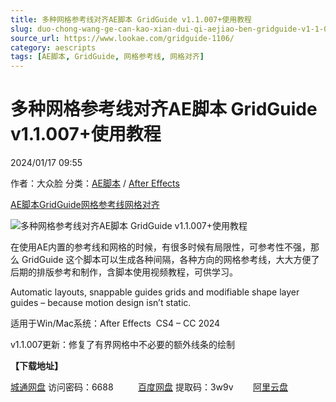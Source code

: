 ```yaml
---
title: 多种网格参考线对齐AE脚本 GridGuide v1.1.007+使用教程
slug: duo-chong-wang-ge-can-kao-xian-dui-qi-aejiao-ben-gridguide-v1-1-007-shi-yong-jiao-cheng
source_url: https://www.lookae.com/gridguide-1106/
category: aescripts
tags: [AE脚本, GridGuide, 网格参考线, 网格对齐]
---
```

# 多种网格参考线对齐AE脚本 GridGuide v1.1.007+使用教程

2024/01/17 09:55

作者：大众脸
分类：[AE脚本](https://www.lookae.com/after-effects/aescripts/) / [After Effects](https://www.lookae.com/after-effects/)

[AE脚本](https://www.lookae.com/tag/ae%e8%84%9a%e6%9c%ac/)[GridGuide](https://www.lookae.com/tag/gridguide/)[网格参考线](https://www.lookae.com/tag/%e7%bd%91%e6%a0%bc%e5%8f%82%e8%80%83%e7%ba%bf/)[网格对齐](https://www.lookae.com/tag/%e7%bd%91%e6%a0%bc%e5%af%b9%e9%bd%90/)

![多种网格参考线对齐AE脚本 GridGuide v1.1.007+使用教程](https://www.lookae.com/wp-content/uploads/2019/04/GridGuide2.jpg "多种网格参考线对齐AE脚本 GridGuide v1.1.007+使用教程-LookAE.com")

在使用AE内置的参考线和网格的时候，有很多时候有局限性，可参考性不强，那么 GridGuide 这个脚本可以生成各种间隔，各种方向的网格参考线，大大方便了后期的排版参考和制作，含脚本使用视频教程，可供学习。

Automatic layouts, snappable guides grids and modifiable shape layer guides – because motion design isn’t static.

适用于Win/Mac系统：After Effects  CS4 – CC 2024

v1.1.007更新：修复了有界网格中不必要的额外线条的绘制

**【下载地址】**

[城通网盘](https://url70.ctfile.com/f/2827370-1008912053-3ed258?p=4431) 访问密码：6688          [百度网盘](https://pan.baidu.com/s/1AQKSnYqcyb40UgUeXDEKdA?pwd=3w9v) 提取码：3w9v        [阿里云盘](https://www.alipan.com/s/CpRLAKpGPpv)
